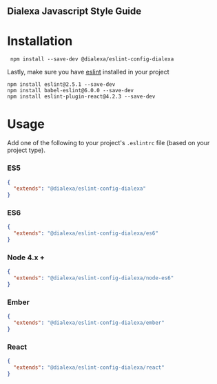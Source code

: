 Dialexa Javascript Style Guide
---

# Installation

```
 npm install --save-dev @dialexa/eslint-config-dialexa
```

Lastly, make sure you have [eslint](http://eslint.org) installed in your project

```
npm install eslint@2.5.1 --save-dev
npm install babel-eslint@6.0.0 --save-dev
npm install eslint-plugin-react@4.2.3 --save-dev
```

# Usage

Add one of the following to your project's `.eslintrc` file (based on your project type).

### ES5

```json
{
  "extends": "@dialexa/eslint-config-dialexa"
}
```

### ES6

```json
{
  "extends": "@dialexa/eslint-config-dialexa/es6"
}
```

### Node 4.x +

```json
{
  "extends": "@dialexa/eslint-config-dialexa/node-es6"
}
```

### Ember
```json
{
  "extends": "@dialexa/eslint-config-dialexa/ember"
}
```

### React
```json
{
  "extends": "@dialexa/eslint-config-dialexa/react"
}
```
